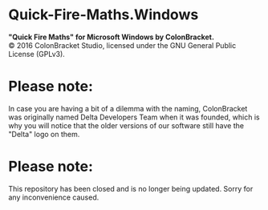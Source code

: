 # Quick-Fire-Maths.Windows
**"Quick Fire Maths" for Microsoft Windows by ColonBracket.**  
© 2016 ColonBracket Studio, licensed under the GNU General Public License (GPLv3).  
  
# Please note:
In case you are having a bit of a dilemma with the naming, ColonBracket was originally named Delta Developers Team when it was founded, which is why you will notice that the older versions of our software still have the "Delta" logo on them.  

# Please note:
This repository has been closed and is no longer being updated. Sorry for any inconvenience caused.  
